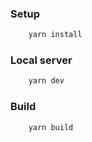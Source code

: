 ### Setup

```sh
    yarn install
```

### Local server

```sh
    yarn dev
```

### Build

```sh
    yarn build
```
